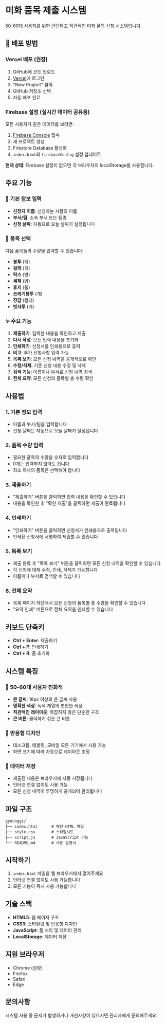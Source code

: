 # 미화 품목 제출 시스템

50-60대 사용자를 위한 간단하고 직관적인 미화 품목 신청 시스템입니다.

## 🚀 배포 방법

### Vercel 배포 (권장)
1. GitHub에 코드 업로드
2. [Vercel](https://vercel.com)에 로그인
3. "New Project" 클릭
4. GitHub 저장소 선택
5. 자동 배포 완료

### Firebase 설정 (실시간 데이터 공유용)
모든 사용자가 같은 데이터를 보려면:
1. [Firebase Console](https://console.firebase.google.com) 접속
2. 새 프로젝트 생성
3. Firestore Database 활성화
4. `index.html`의 `firebaseConfig` 설정 업데이트

**현재 상태**: Firebase 설정이 없으면 각 브라우저의 localStorage를 사용합니다.

## 주요 기능

### 📝 기본 정보 입력
- **신청자 이름**: 신청하는 사람의 이름
- **부서/팀**: 소속 부서 또는 팀명
- **신청 날짜**: 자동으로 오늘 날짜가 설정됩니다

### 🧹 품목 선택
다음 품목들의 수량을 입력할 수 있습니다:
- **봉투** (개)
- **걸레** (개)
- **락스** (병)
- **세제** (병)
- **휴지** (롤)
- **쓰레기봉투** (개)
- **장갑** (켤레)
- **빗자루** (개)

### ✨ 주요 기능
1. **제출하기**: 입력한 내용을 확인하고 제출
2. **다시 작성**: 모든 입력 내용을 초기화
3. **인쇄하기**: 신청서를 인쇄용으로 출력
4. **비고**: 추가 요청사항 입력 가능
5. **목록 보기**: 모든 신청 내역을 공개적으로 확인
6. **수정/삭제**: 기존 신청 내용 수정 및 삭제
7. **검색 기능**: 이름이나 부서로 신청 내역 검색
8. **전체 요약**: 모든 신청의 품목별 총 수량 확인

## 사용법

### 1. 기본 정보 입력
- 이름과 부서/팀을 입력합니다
- 신청 날짜는 자동으로 오늘 날짜가 설정됩니다

### 2. 품목 수량 입력
- 필요한 품목의 수량을 숫자로 입력합니다
- 0개는 입력하지 않아도 됩니다
- 최소 하나의 품목은 선택해야 합니다

### 3. 제출하기
- "제출하기" 버튼을 클릭하면 입력 내용을 확인할 수 있습니다
- 내용을 확인한 후 "확인 제출"을 클릭하면 제출이 완료됩니다

### 4. 인쇄하기
- "인쇄하기" 버튼을 클릭하면 신청서가 인쇄용으로 출력됩니다
- 인쇄된 신청서에 서명하여 제출할 수 있습니다

### 5. 목록 보기
- 제출 완료 후 "목록 보기" 버튼을 클릭하면 모든 신청 내역을 확인할 수 있습니다
- 각 신청에 대해 수정, 인쇄, 삭제가 가능합니다
- 이름이나 부서로 검색할 수 있습니다

### 6. 전체 요약
- 목록 페이지 하단에서 모든 신청의 품목별 총 수량을 확인할 수 있습니다
- "요약 인쇄" 버튼으로 전체 요약을 인쇄할 수 있습니다

## 키보드 단축키

- **Ctrl + Enter**: 제출하기
- **Ctrl + P**: 인쇄하기
- **Ctrl + R**: 폼 초기화

## 시스템 특징

### 👴 50-60대 사용자 친화적
- **큰 글씨**: 18px 이상의 큰 글씨 사용
- **명확한 색상**: 녹색 계열의 편안한 색상
- **직관적인 레이아웃**: 복잡하지 않은 단순한 구조
- **큰 버튼**: 클릭하기 쉬운 큰 버튼

### 📱 반응형 디자인
- 데스크톱, 태블릿, 모바일 모든 기기에서 사용 가능
- 화면 크기에 따라 자동으로 레이아웃 조정

### 💾 데이터 저장
- 제출된 내용은 브라우저에 자동 저장됩니다
- 인터넷 연결 없이도 사용 가능
- 모든 신청 내역이 투명하게 공개되어 관리됩니다

## 파일 구조

```
gyounggi/
├── index.html      # 메인 HTML 파일
├── style.css       # 스타일시트
├── script.js       # JavaScript 기능
└── README.md       # 사용 설명서
```

## 시작하기

1. `index.html` 파일을 웹 브라우저에서 열어주세요
2. 인터넷 연결 없이도 사용 가능합니다
3. 모든 기능이 즉시 사용 가능합니다

## 기술 스택

- **HTML5**: 웹 페이지 구조
- **CSS3**: 스타일링 및 반응형 디자인
- **JavaScript**: 폼 처리 및 데이터 관리
- **LocalStorage**: 데이터 저장

## 지원 브라우저

- Chrome (권장)
- Firefox
- Safari
- Edge

## 문의사항

시스템 사용 중 문제가 발생하거나 개선사항이 있으시면 관리자에게 문의해주세요. 